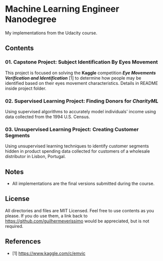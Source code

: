 # Machine Learning Engineer Nanodegree
My implementations from the Udacity course.

## Contents
### 01. Capstone Project: Subject Identification By Eyes Movement
This project is focused on solving the **Kaggle** competition ***Eye Movements Verification and Identification*** [1] to determine how people may be identified based on their eyes movement characteristics. Details in README inside project folder.

### 02. Supervised Learning Project: Finding Donors for *CharityML*
Using supervised algorithms to accurately model individuals' income using data collected from the 1994 U.S. Census.

### 03. Unsupervised Learning Project: Creating Customer Segments
Using unsupervised learning techniques to identify customer segments hidden in product spending data collected for customers of a wholesale distributor in Lisbon, Portugal.

## Notes
- All implementations are the final versions submitted during the course.

## License
All directories and files are MIT Licensed. Feel free to use contents as you please. If you do use them, a link back to https://github.com/guilhermeverissimo would be appreciated, but is not required.

## References
- [1] https://www.kaggle.com/c/emvic
